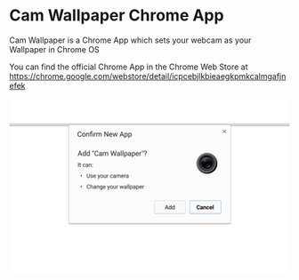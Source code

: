 Cam Wallpaper Chrome App
========================

Cam Wallpaper is a Chrome App which sets your webcam as your Wallpaper in Chrome OS

You can find the official Chrome App in the Chrome Web Store at https://chrome.google.com/webstore/detail/icpcebjlkbieaegkpmkcalmgafjnefek

<img src="https://raw.githubusercontent.com/beaufortfrancois/cam-wallpaper-chrome-app/master/screenshot.png">
